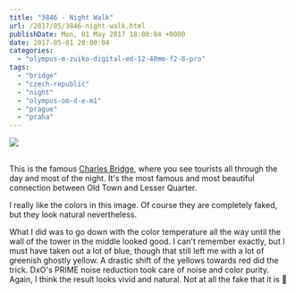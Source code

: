 ```yaml
---
title: "3846 - Night Walk"
url: /2017/05/3846-night-walk.html
publishDate: Mon, 01 May 2017 18:00:04 +0000
date: 2017-05-01 20:00:04
categories: 
  - "olympus-m-zuiko-digital-ed-12-40mm-f2-8-pro"
tags: 
  - "bridge"
  - "czech-republic"
  - "night"
  - "olympus-om-d-e-m1"
  - "prague"
  - "praha"
---
```

<div class="container">
<div class="center"><a target="_blank" href="https://d25zfm9zpd7gm5.cloudfront.net/1200x1200/2016/20161023_223933_DxO_lr.jpg"><img class="webfeedsFeaturedVisual" src="https://d25zfm9zpd7gm5.cloudfront.net/0600x0600/2016/20161023_223933_DxO_lr.jpg" /></a></div>
</div>
<br />

This is the famous <a href="https://en.wikipedia.org/wiki/Charles_Bridge" target="_blank">Charles Bridge</a>, where you see tourists all through the day and most of the night. It's the most famous and most beautiful connection between Old Town and Lesser Quarter.

I really like the colors in this image. Of course they are completely faked, but they look natural nevertheless.

What I did was to go down with the color temperature all the way until the wall of the tower in the middle looked good. I can't remember exactly, but I must have taken out a lot of blue, though that still left me with a lot of greenish ghostly yellow. A drastic shift of the yellows towards red did the trick. DxO's PRIME noise reduction took care of noise and color purity. Again, I think the result looks vivid and natural. Not at all the fake that it is 🙂
